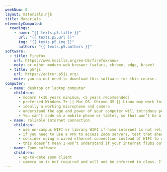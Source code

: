 ```yaml
---
weekNum: 0
layout: materials.njk
title: Materials
eleventyComputed:
  readings:
    - name: "{{ texts.p5.title }}"
      url: "{{ texts.p5.url }}"
      img: "{{ texts.p5.img }}"
      authors: "{{ texts.p5.authors }}"
software:
  - title: Firefox
    url: https://www.mozilla.org/en-US/firefox/new/
    note: or other modern web broswer (safari, chrome, edge, brave)
  - title: p5*js
    url: https://editor.p5js.org/
    note: you do not need to download this software for this course.
computer:
  - name: desktop or laptop computer
    children:
      - modern (<10 years minimum, <5 years recommended)
      - preferred Windows 7+ || Mac OS. Chrome OS || Linux may work for many p5 assignments but some i/o libraries may not be - supported.
      - ideally a working microphone and camera
      - understand the age and power of your computer will introduce performance limitations for more advanced project applications
      - You can’t code on a mobile phone or tablet, so that won’t be a substitution. Since you will need to be able to screen share, it’s recommended to Zoom from the same device you’re using to code.
  - name: reliable internet connection
    children:
      - use on-campus WIFI or library WIFI if home internet is not reliable
      - if you need to use a VPN to access Zoom servers, test that ahead of time
      - consider using a wired ethernet connection instead of WIFI to optimize the bandwidth
      - this doesn’t mean I won’t understand if your internet flubs out one time
  - name: Zoom software
    children:
      - up-to-date zoom client
      - camera on is not required and will not be enforced in class. If you plan to not use a camera for any portion of class, I kindly invite you to include a fun or engaging photo profile photo :)
---
```

